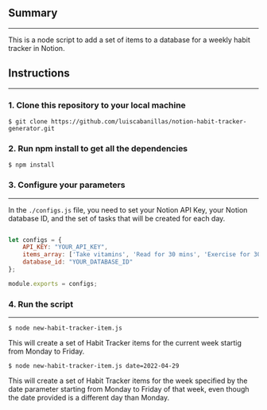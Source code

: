 ## Summary
---
This is a node script to add a set of items to a database for a weekly habit tracker in Notion.

## Instructions
---

### 1. Clone this repository to your local machine
``` shell
$ git clone https://github.com/luiscabanillas/notion-habit-tracker-generator.git
```

### 2. Run npm install to get all the dependencies
```shell
$ npm install
```

### 3. Configure your parameters
---
In the `./configs.js` file, you need to set your Notion API Key, your Notion database ID, and the set of tasks that will be created for each day.

``` js

let configs = {
    API_KEY: "YOUR_API_KEY",
    items_array: ['Take vitamins', 'Read for 30 mins', 'Exercise for 30 mins'],
    database_id: "YOUR_DATABASE_ID"
};

module.exports = configs;
```

### 4. Run the script
---

``` shell
$ node new-habit-tracker-item.js
```

This will create a set of Habit Tracker items for the current week startig from Monday to Friday.

``` shell
$ node new-habit-tracker-item.js date=2022-04-29
```

This will create a set of Habit Tracker items for the week specified by the date parameter starting from Monday to Friday of that week, even though the date provided is a different day than Monday.